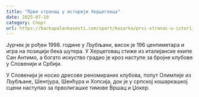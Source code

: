 ```yaml
---
title: "Први странац у историји Херцеговца"
date: 2025-07-10
category: Спорт
url: https://backapalankavesti.com/sport/kosarka/prvi-stranac-u-istoriji-hercegovca/
---
```


Јурчек је рођен 1998. године у Љубљани, висок је 196 центиметара и игра на позицији бека шутера. У Херцеговац стиже из италијанске екипе Сан Антимо, а богато искуство градио је кроз наступе за бројне клубове у Словенији и Србији.

У Словенији је носио дресове реномираних клубова, попут Олимпије из Љубљане, Шентјура, Шенћура и Хопсија, док је у српској кошаркашкој сцени наступао за прволигашке тимове Вршац и Џокер.
